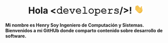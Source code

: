<div>
<h1 align="center"> Hola <𝚍𝚎𝚟𝚎𝚕𝚘𝚙𝚎𝚛𝚜/>! <img src="https://github.com/ABSphreak/ABSphreak/blob/master/gifs/Hi.gif?raw=true" width="30px"></h2>
	
</div>

**Mi nombre es  Henry 
Soy Ingeniero de Computación y Sistemas. Bienvenidos a mi GitHUb donde comparto contenido sobre desarrollo de software.**





##

